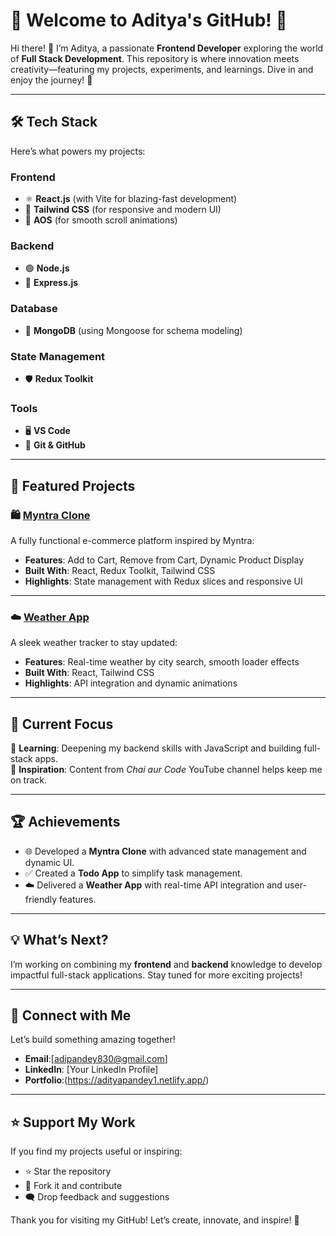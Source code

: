 # 🌟 Welcome to Aditya's GitHub! 🌟  

Hi there! 👋 I’m Aditya, a passionate **Frontend Developer** exploring the world of **Full Stack Development**. This repository is where innovation meets creativity—featuring my projects, experiments, and learnings. Dive in and enjoy the journey! 🚀  

---

## 🛠️ **Tech Stack**
Here’s what powers my projects:  

### Frontend
- ⚛️ **React.js** (with Vite for blazing-fast development)
- 🎨 **Tailwind CSS** (for responsive and modern UI)
- 💫 **AOS** (for smooth scroll animations)  

### Backend
- 🟢 **Node.js**
- 🚀 **Express.js**  

### Database
- 🍃 **MongoDB** (using Mongoose for schema modeling)  

### State Management
- 🛡️ **Redux Toolkit**  

### Tools
- 🖥️ **VS Code**
- 🧩 **Git & GitHub**

---

## 🌟 **Featured Projects**

### 🛍️ [Myntra Clone](https://mintra-app.netlify.app/)
A fully functional e-commerce platform inspired by Myntra:  
- **Features**: Add to Cart, Remove from Cart, Dynamic Product Display  
- **Built With**: React, Redux Toolkit, Tailwind CSS  
- **Highlights**: State management with Redux slices and responsive UI  

---


### ☁️ [Weather App](https://weather-app-two-pi-83.vercel.app/)  
A sleek weather tracker to stay updated:  
- **Features**: Real-time weather by city search, smooth loader effects  
- **Built With**: React, Tailwind CSS  
- **Highlights**: API integration and dynamic animations  

---

## 🚀 **Current Focus**  

🌱 **Learning**: Deepening my backend skills with JavaScript and building full-stack apps.  
📖 **Inspiration**: Content from *Chai aur Code* YouTube channel helps keep me on track.  

---

## 🏆 **Achievements**  

- 🌐 Developed a **Myntra Clone** with advanced state management and dynamic UI.  
- ✅ Created a **Todo App** to simplify task management.  
- ☁️ Delivered a **Weather App** with real-time API integration and user-friendly features.  

---

## 💡 **What’s Next?**  

I’m working on combining my **frontend** and **backend** knowledge to develop impactful full-stack applications. Stay tuned for more exciting projects!  

---

## 💌 **Connect with Me**

Let’s build something amazing together!  

- **Email**:[adipandey830@gmail.com]  
- **LinkedIn**: [Your LinkedIn Profile] 
- **Portfolio**:(https://adityapandey1.netlify.app/)  

---

## ⭐ **Support My Work**

If you find my projects useful or inspiring:  
- ⭐ Star the repository  
- 🍴 Fork it and contribute  
- 🗨️ Drop feedback and suggestions  

Thank you for visiting my GitHub! Let’s create, innovate, and inspire! 🌟
